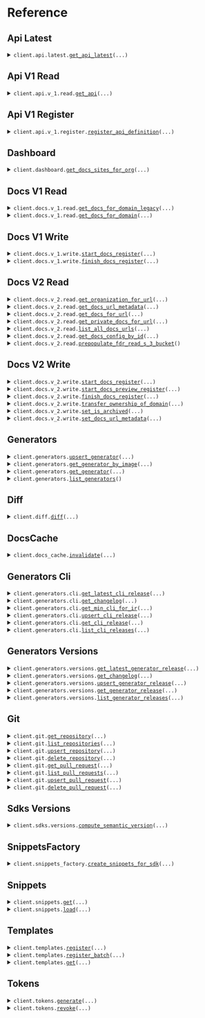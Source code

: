 # Reference
## Api Latest
<details><summary><code>client.api.latest.<a href="src/fdr/api/latest/client.py">get_api_latest</a>(...)</code></summary>
<dl>
<dd>

#### 🔌 Usage

<dl>
<dd>

<dl>
<dd>

```python
import uuid

from fdr import FdrClient

client = FdrClient(
    token="YOUR_TOKEN",
)
client.api.latest.get_api_latest(
    api_definition_id=uuid.UUID(
        "d5e9c84f-c2b2-4bf4-b4b0-7ffd7a9ffc32",
    ),
)

```
</dd>
</dl>
</dd>
</dl>

#### ⚙️ Parameters

<dl>
<dd>

<dl>
<dd>

**api_definition_id:** `ApiDefinitionId` 
    
</dd>
</dl>

<dl>
<dd>

**request_options:** `typing.Optional[RequestOptions]` — Request-specific configuration.
    
</dd>
</dl>
</dd>
</dl>


</dd>
</dl>
</details>

## Api V1 Read
<details><summary><code>client.api.v_1.read.<a href="src/fdr/api/v_1/read/client.py">get_api</a>(...)</code></summary>
<dl>
<dd>

#### 🔌 Usage

<dl>
<dd>

<dl>
<dd>

```python
import uuid

from fdr import FdrClient

client = FdrClient(
    token="YOUR_TOKEN",
)
client.api.v_1.read.get_api(
    api_definition_id=uuid.UUID(
        "d5e9c84f-c2b2-4bf4-b4b0-7ffd7a9ffc32",
    ),
)

```
</dd>
</dl>
</dd>
</dl>

#### ⚙️ Parameters

<dl>
<dd>

<dl>
<dd>

**api_definition_id:** `ApiDefinitionId` 
    
</dd>
</dl>

<dl>
<dd>

**request_options:** `typing.Optional[RequestOptions]` — Request-specific configuration.
    
</dd>
</dl>
</dd>
</dl>


</dd>
</dl>
</details>

## Api V1 Register
<details><summary><code>client.api.v_1.register.<a href="src/fdr/api/v_1/register/client.py">register_api_definition</a>(...)</code></summary>
<dl>
<dd>

#### 🔌 Usage

<dl>
<dd>

<dl>
<dd>

```python
from fdr import FdrClient

client = FdrClient(
    token="YOUR_TOKEN",
)
client.api.v_1.register.register_api_definition(
    org_id="orgId",
    api_id="apiId",
)

```
</dd>
</dl>
</dd>
</dl>

#### ⚙️ Parameters

<dl>
<dd>

<dl>
<dd>

**org_id:** `OrgId` 
    
</dd>
</dl>

<dl>
<dd>

**api_id:** `ApiId` 
    
</dd>
</dl>

<dl>
<dd>

**definition:** `typing.Optional[ApiDefinition]` 
    
</dd>
</dl>

<dl>
<dd>

**definition_v_2:** `typing.Optional[ApiDefinition]` 
    
</dd>
</dl>

<dl>
<dd>

**sources:** `typing.Optional[typing.Dict[SourceId, Source]]` 
    
</dd>
</dl>

<dl>
<dd>

**dynamic_i_rs:** `typing.Optional[typing.Dict[str, DynamicIr]]` — A mapping of languages to dynamic IR.
    
</dd>
</dl>

<dl>
<dd>

**request_options:** `typing.Optional[RequestOptions]` — Request-specific configuration.
    
</dd>
</dl>
</dd>
</dl>


</dd>
</dl>
</details>

## Dashboard
<details><summary><code>client.dashboard.<a href="src/fdr/dashboard/client.py">get_docs_sites_for_org</a>(...)</code></summary>
<dl>
<dd>

#### 📝 Description

<dl>
<dd>

<dl>
<dd>

Get all docs sites that belong to a given organization
</dd>
</dl>
</dd>
</dl>

#### 🔌 Usage

<dl>
<dd>

<dl>
<dd>

```python
from fdr import FdrClient

client = FdrClient(
    token="YOUR_TOKEN",
)
client.dashboard.get_docs_sites_for_org(
    org_id="orgId",
)

```
</dd>
</dl>
</dd>
</dl>

#### ⚙️ Parameters

<dl>
<dd>

<dl>
<dd>

**org_id:** `OrgId` 
    
</dd>
</dl>

<dl>
<dd>

**request_options:** `typing.Optional[RequestOptions]` — Request-specific configuration.
    
</dd>
</dl>
</dd>
</dl>


</dd>
</dl>
</details>

## Docs V1 Read
<details><summary><code>client.docs.v_1.read.<a href="src/fdr/docs/v_1/read/client.py">get_docs_for_domain_legacy</a>(...)</code></summary>
<dl>
<dd>

#### 🔌 Usage

<dl>
<dd>

<dl>
<dd>

```python
from fdr import FdrClient

client = FdrClient(
    token="YOUR_TOKEN",
)
client.docs.v_1.read.get_docs_for_domain_legacy(
    domain="domain",
)

```
</dd>
</dl>
</dd>
</dl>

#### ⚙️ Parameters

<dl>
<dd>

<dl>
<dd>

**domain:** `str` 
    
</dd>
</dl>

<dl>
<dd>

**request_options:** `typing.Optional[RequestOptions]` — Request-specific configuration.
    
</dd>
</dl>
</dd>
</dl>


</dd>
</dl>
</details>

<details><summary><code>client.docs.v_1.read.<a href="src/fdr/docs/v_1/read/client.py">get_docs_for_domain</a>(...)</code></summary>
<dl>
<dd>

#### 🔌 Usage

<dl>
<dd>

<dl>
<dd>

```python
from fdr import FdrClient

client = FdrClient(
    token="YOUR_TOKEN",
)
client.docs.v_1.read.get_docs_for_domain(
    domain="domain",
)

```
</dd>
</dl>
</dd>
</dl>

#### ⚙️ Parameters

<dl>
<dd>

<dl>
<dd>

**domain:** `str` 
    
</dd>
</dl>

<dl>
<dd>

**request_options:** `typing.Optional[RequestOptions]` — Request-specific configuration.
    
</dd>
</dl>
</dd>
</dl>


</dd>
</dl>
</details>

## Docs V1 Write
<details><summary><code>client.docs.v_1.write.<a href="src/fdr/docs/v_1/write/client.py">start_docs_register</a>(...)</code></summary>
<dl>
<dd>

#### 🔌 Usage

<dl>
<dd>

<dl>
<dd>

```python
from fdr import FdrClient

client = FdrClient(
    token="YOUR_TOKEN",
)
client.docs.v_1.write.start_docs_register(
    domain="domain",
    org_id="orgId",
    filepaths=["filepaths", "filepaths"],
)

```
</dd>
</dl>
</dd>
</dl>

#### ⚙️ Parameters

<dl>
<dd>

<dl>
<dd>

**domain:** `str` 
    
</dd>
</dl>

<dl>
<dd>

**org_id:** `OrgId` 
    
</dd>
</dl>

<dl>
<dd>

**filepaths:** `typing.Sequence[FilePath]` — Relative filepath from docs folder.
    
</dd>
</dl>

<dl>
<dd>

**request_options:** `typing.Optional[RequestOptions]` — Request-specific configuration.
    
</dd>
</dl>
</dd>
</dl>


</dd>
</dl>
</details>

<details><summary><code>client.docs.v_1.write.<a href="src/fdr/docs/v_1/write/client.py">finish_docs_register</a>(...)</code></summary>
<dl>
<dd>

#### 🔌 Usage

<dl>
<dd>

<dl>
<dd>

```python
from fdr import FdrClient
from fdr.docs.v_1.write import DocsConfig, DocsDefinition, PageContent

client = FdrClient(
    token="YOUR_TOKEN",
)
client.docs.v_1.write.finish_docs_register(
    docs_registration_id="docsRegistrationId",
    docs_definition=DocsDefinition(
        pages={
            "pages": PageContent(
                markdown="markdown",
            )
        },
        config=DocsConfig(),
    ),
)

```
</dd>
</dl>
</dd>
</dl>

#### ⚙️ Parameters

<dl>
<dd>

<dl>
<dd>

**docs_registration_id:** `DocsRegistrationId` 
    
</dd>
</dl>

<dl>
<dd>

**docs_definition:** `DocsDefinition` 
    
</dd>
</dl>

<dl>
<dd>

**request_options:** `typing.Optional[RequestOptions]` — Request-specific configuration.
    
</dd>
</dl>
</dd>
</dl>


</dd>
</dl>
</details>

## Docs V2 Read
<details><summary><code>client.docs.v_2.read.<a href="src/fdr/docs/v_2/read/client.py">get_organization_for_url</a>(...)</code></summary>
<dl>
<dd>

#### 🔌 Usage

<dl>
<dd>

<dl>
<dd>

```python
from fdr import FdrClient

client = FdrClient(
    token="YOUR_TOKEN",
)
client.docs.v_2.read.get_organization_for_url(
    url="url",
)

```
</dd>
</dl>
</dd>
</dl>

#### ⚙️ Parameters

<dl>
<dd>

<dl>
<dd>

**url:** `Url` 
    
</dd>
</dl>

<dl>
<dd>

**request_options:** `typing.Optional[RequestOptions]` — Request-specific configuration.
    
</dd>
</dl>
</dd>
</dl>


</dd>
</dl>
</details>

<details><summary><code>client.docs.v_2.read.<a href="src/fdr/docs/v_2/read/client.py">get_docs_url_metadata</a>(...)</code></summary>
<dl>
<dd>

#### 🔌 Usage

<dl>
<dd>

<dl>
<dd>

```python
from fdr import FdrClient

client = FdrClient(
    token="YOUR_TOKEN",
)
client.docs.v_2.read.get_docs_url_metadata(
    url="url",
)

```
</dd>
</dl>
</dd>
</dl>

#### ⚙️ Parameters

<dl>
<dd>

<dl>
<dd>

**url:** `Url` 
    
</dd>
</dl>

<dl>
<dd>

**request_options:** `typing.Optional[RequestOptions]` — Request-specific configuration.
    
</dd>
</dl>
</dd>
</dl>


</dd>
</dl>
</details>

<details><summary><code>client.docs.v_2.read.<a href="src/fdr/docs/v_2/read/client.py">get_docs_for_url</a>(...)</code></summary>
<dl>
<dd>

#### 🔌 Usage

<dl>
<dd>

<dl>
<dd>

```python
from fdr import FdrClient

client = FdrClient(
    token="YOUR_TOKEN",
)
client.docs.v_2.read.get_docs_for_url(
    url="url",
)

```
</dd>
</dl>
</dd>
</dl>

#### ⚙️ Parameters

<dl>
<dd>

<dl>
<dd>

**url:** `Url` 
    
</dd>
</dl>

<dl>
<dd>

**request_options:** `typing.Optional[RequestOptions]` — Request-specific configuration.
    
</dd>
</dl>
</dd>
</dl>


</dd>
</dl>
</details>

<details><summary><code>client.docs.v_2.read.<a href="src/fdr/docs/v_2/read/client.py">get_private_docs_for_url</a>(...)</code></summary>
<dl>
<dd>

#### 🔌 Usage

<dl>
<dd>

<dl>
<dd>

```python
from fdr import FdrClient

client = FdrClient(
    token="YOUR_TOKEN",
)
client.docs.v_2.read.get_private_docs_for_url(
    url="url",
)

```
</dd>
</dl>
</dd>
</dl>

#### ⚙️ Parameters

<dl>
<dd>

<dl>
<dd>

**url:** `Url` 
    
</dd>
</dl>

<dl>
<dd>

**request_options:** `typing.Optional[RequestOptions]` — Request-specific configuration.
    
</dd>
</dl>
</dd>
</dl>


</dd>
</dl>
</details>

<details><summary><code>client.docs.v_2.read.<a href="src/fdr/docs/v_2/read/client.py">list_all_docs_urls</a>(...)</code></summary>
<dl>
<dd>

#### 📝 Description

<dl>
<dd>

<dl>
<dd>

Returns a list of all public docs.
</dd>
</dl>
</dd>
</dl>

#### 🔌 Usage

<dl>
<dd>

<dl>
<dd>

```python
from fdr import FdrClient

client = FdrClient(
    token="YOUR_TOKEN",
)
client.docs.v_2.read.list_all_docs_urls()

```
</dd>
</dl>
</dd>
</dl>

#### ⚙️ Parameters

<dl>
<dd>

<dl>
<dd>

**page:** `typing.Optional[int]` 
    
</dd>
</dl>

<dl>
<dd>

**limit:** `typing.Optional[int]` 
    
</dd>
</dl>

<dl>
<dd>

**custom:** `typing.Optional[bool]` — If true, filters to only docs with a custom URL.
    
</dd>
</dl>

<dl>
<dd>

**request_options:** `typing.Optional[RequestOptions]` — Request-specific configuration.
    
</dd>
</dl>
</dd>
</dl>


</dd>
</dl>
</details>

<details><summary><code>client.docs.v_2.read.<a href="src/fdr/docs/v_2/read/client.py">get_docs_config_by_id</a>(...)</code></summary>
<dl>
<dd>

#### 📝 Description

<dl>
<dd>

<dl>
<dd>

Loads the Docs Config and any referenced APIs by ID.
</dd>
</dl>
</dd>
</dl>

#### 🔌 Usage

<dl>
<dd>

<dl>
<dd>

```python
from fdr import FdrClient

client = FdrClient(
    token="YOUR_TOKEN",
)
client.docs.v_2.read.get_docs_config_by_id(
    docs_config_id="docsConfigId",
)

```
</dd>
</dl>
</dd>
</dl>

#### ⚙️ Parameters

<dl>
<dd>

<dl>
<dd>

**docs_config_id:** `DocsConfigId` 
    
</dd>
</dl>

<dl>
<dd>

**request_options:** `typing.Optional[RequestOptions]` — Request-specific configuration.
    
</dd>
</dl>
</dd>
</dl>


</dd>
</dl>
</details>

<details><summary><code>client.docs.v_2.read.<a href="src/fdr/docs/v_2/read/client.py">prepopulate_fdr_read_s_3_bucket</a>()</code></summary>
<dl>
<dd>

#### 📝 Description

<dl>
<dd>

<dl>
<dd>

Prepopulates the FDR read S3 bucket with docs definitions
</dd>
</dl>
</dd>
</dl>

#### 🔌 Usage

<dl>
<dd>

<dl>
<dd>

```python
from fdr import FdrClient

client = FdrClient(
    token="YOUR_TOKEN",
)
client.docs.v_2.read.prepopulate_fdr_read_s_3_bucket()

```
</dd>
</dl>
</dd>
</dl>

#### ⚙️ Parameters

<dl>
<dd>

<dl>
<dd>

**request_options:** `typing.Optional[RequestOptions]` — Request-specific configuration.
    
</dd>
</dl>
</dd>
</dl>


</dd>
</dl>
</details>

## Docs V2 Write
<details><summary><code>client.docs.v_2.write.<a href="src/fdr/docs/v_2/write/client.py">start_docs_register</a>(...)</code></summary>
<dl>
<dd>

#### 🔌 Usage

<dl>
<dd>

<dl>
<dd>

```python
from fdr import FdrClient

client = FdrClient(
    token="YOUR_TOKEN",
)
client.docs.v_2.write.start_docs_register(
    domain="domain",
    custom_domains=["customDomains", "customDomains"],
    org_id="orgId",
    api_id="apiId",
    filepaths=["filepaths", "filepaths"],
)

```
</dd>
</dl>
</dd>
</dl>

#### ⚙️ Parameters

<dl>
<dd>

<dl>
<dd>

**domain:** `str` — A `buildwithfern.com` url
    
</dd>
</dl>

<dl>
<dd>

**custom_domains:** `typing.Sequence[str]` 
    
</dd>
</dl>

<dl>
<dd>

**org_id:** `OrgId` 
    
</dd>
</dl>

<dl>
<dd>

**api_id:** `ApiId` 
    
</dd>
</dl>

<dl>
<dd>

**filepaths:** `typing.Sequence[FilePath]` — Relative filepath from docs folder.
    
</dd>
</dl>

<dl>
<dd>

**auth_config:** `typing.Optional[AuthConfig]` 
    
</dd>
</dl>

<dl>
<dd>

**images:** `typing.Optional[typing.Sequence[ImageFilePath]]` 
    
</dd>
</dl>

<dl>
<dd>

**request_options:** `typing.Optional[RequestOptions]` — Request-specific configuration.
    
</dd>
</dl>
</dd>
</dl>


</dd>
</dl>
</details>

<details><summary><code>client.docs.v_2.write.<a href="src/fdr/docs/v_2/write/client.py">start_docs_preview_register</a>(...)</code></summary>
<dl>
<dd>

#### 🔌 Usage

<dl>
<dd>

<dl>
<dd>

```python
from fdr import FdrClient

client = FdrClient(
    token="YOUR_TOKEN",
)
client.docs.v_2.write.start_docs_preview_register(
    org_id="orgId",
    filepaths=["filepaths", "filepaths"],
)

```
</dd>
</dl>
</dd>
</dl>

#### ⚙️ Parameters

<dl>
<dd>

<dl>
<dd>

**org_id:** `OrgId` 
    
</dd>
</dl>

<dl>
<dd>

**filepaths:** `typing.Sequence[FilePath]` — Relative filepath from docs folder.
    
</dd>
</dl>

<dl>
<dd>

**base_path:** `typing.Optional[str]` 
    
</dd>
</dl>

<dl>
<dd>

**auth_config:** `typing.Optional[AuthConfig]` 
    
</dd>
</dl>

<dl>
<dd>

**images:** `typing.Optional[typing.Sequence[ImageFilePath]]` 
    
</dd>
</dl>

<dl>
<dd>

**request_options:** `typing.Optional[RequestOptions]` — Request-specific configuration.
    
</dd>
</dl>
</dd>
</dl>


</dd>
</dl>
</details>

<details><summary><code>client.docs.v_2.write.<a href="src/fdr/docs/v_2/write/client.py">finish_docs_register</a>(...)</code></summary>
<dl>
<dd>

#### 🔌 Usage

<dl>
<dd>

<dl>
<dd>

```python
from fdr import FdrClient
from fdr.docs.v_1.write import DocsConfig, DocsDefinition, PageContent

client = FdrClient(
    token="YOUR_TOKEN",
)
client.docs.v_2.write.finish_docs_register(
    docs_registration_id="docsRegistrationId",
    docs_definition=DocsDefinition(
        pages={
            "pages": PageContent(
                markdown="markdown",
            )
        },
        config=DocsConfig(),
    ),
)

```
</dd>
</dl>
</dd>
</dl>

#### ⚙️ Parameters

<dl>
<dd>

<dl>
<dd>

**docs_registration_id:** `DocsRegistrationId` 
    
</dd>
</dl>

<dl>
<dd>

**docs_definition:** `DocsDefinition` 
    
</dd>
</dl>

<dl>
<dd>

**request_options:** `typing.Optional[RequestOptions]` — Request-specific configuration.
    
</dd>
</dl>
</dd>
</dl>


</dd>
</dl>
</details>

<details><summary><code>client.docs.v_2.write.<a href="src/fdr/docs/v_2/write/client.py">transfer_ownership_of_domain</a>(...)</code></summary>
<dl>
<dd>

#### 🔌 Usage

<dl>
<dd>

<dl>
<dd>

```python
from fdr import FdrClient

client = FdrClient(
    token="YOUR_TOKEN",
)
client.docs.v_2.write.transfer_ownership_of_domain(
    domain="domain",
    to_org_id="toOrgId",
)

```
</dd>
</dl>
</dd>
</dl>

#### ⚙️ Parameters

<dl>
<dd>

<dl>
<dd>

**domain:** `str` 
    
</dd>
</dl>

<dl>
<dd>

**to_org_id:** `str` 
    
</dd>
</dl>

<dl>
<dd>

**request_options:** `typing.Optional[RequestOptions]` — Request-specific configuration.
    
</dd>
</dl>
</dd>
</dl>


</dd>
</dl>
</details>

<details><summary><code>client.docs.v_2.write.<a href="src/fdr/docs/v_2/write/client.py">set_is_archived</a>(...)</code></summary>
<dl>
<dd>

#### 🔌 Usage

<dl>
<dd>

<dl>
<dd>

```python
from fdr import FdrClient

client = FdrClient(
    token="YOUR_TOKEN",
)
client.docs.v_2.write.set_is_archived(
    url="url",
    is_archived=True,
)

```
</dd>
</dl>
</dd>
</dl>

#### ⚙️ Parameters

<dl>
<dd>

<dl>
<dd>

**url:** `Url` 
    
</dd>
</dl>

<dl>
<dd>

**is_archived:** `bool` 
    
</dd>
</dl>

<dl>
<dd>

**request_options:** `typing.Optional[RequestOptions]` — Request-specific configuration.
    
</dd>
</dl>
</dd>
</dl>


</dd>
</dl>
</details>

<details><summary><code>client.docs.v_2.write.<a href="src/fdr/docs/v_2/write/client.py">set_docs_url_metadata</a>(...)</code></summary>
<dl>
<dd>

#### 🔌 Usage

<dl>
<dd>

<dl>
<dd>

```python
from fdr import FdrClient

client = FdrClient(
    token="YOUR_TOKEN",
)
client.docs.v_2.write.set_docs_url_metadata(
    url="url",
)

```
</dd>
</dl>
</dd>
</dl>

#### ⚙️ Parameters

<dl>
<dd>

<dl>
<dd>

**url:** `Url` 
    
</dd>
</dl>

<dl>
<dd>

**github_url:** `typing.Optional[Url]` 
    
</dd>
</dl>

<dl>
<dd>

**request_options:** `typing.Optional[RequestOptions]` — Request-specific configuration.
    
</dd>
</dl>
</dd>
</dl>


</dd>
</dl>
</details>

## Generators
<details><summary><code>client.generators.<a href="src/fdr/generators/client.py">upsert_generator</a>(...)</code></summary>
<dl>
<dd>

#### 📝 Description

<dl>
<dd>

<dl>
<dd>

Update or create the specified generator.
</dd>
</dl>
</dd>
</dl>

#### 🔌 Usage

<dl>
<dd>

<dl>
<dd>

```python
from fdr import FdrClient
from fdr.generators import GeneratorType_Sdk

client = FdrClient(
    token="YOUR_TOKEN",
)
client.generators.upsert_generator(
    id="id",
    display_name="displayName",
    generator_type=GeneratorType_Sdk(),
    docker_image="dockerImage",
)

```
</dd>
</dl>
</dd>
</dl>

#### ⚙️ Parameters

<dl>
<dd>

<dl>
<dd>

**id:** `GeneratorId` 
    
</dd>
</dl>

<dl>
<dd>

**display_name:** `str` 
    
</dd>
</dl>

<dl>
<dd>

**generator_type:** `GeneratorType` 
    
</dd>
</dl>

<dl>
<dd>

**docker_image:** `str` — The name of the docker image to pull to run this generator.
    
</dd>
</dl>

<dl>
<dd>

**generator_language:** `typing.Optional[GeneratorLanguage]` 
    
</dd>
</dl>

<dl>
<dd>

**scripts:** `typing.Optional[GeneratorScripts]` 
    
</dd>
</dl>

<dl>
<dd>

**request_options:** `typing.Optional[RequestOptions]` — Request-specific configuration.
    
</dd>
</dl>
</dd>
</dl>


</dd>
</dl>
</details>

<details><summary><code>client.generators.<a href="src/fdr/generators/client.py">get_generator_by_image</a>(...)</code></summary>
<dl>
<dd>

#### 📝 Description

<dl>
<dd>

<dl>
<dd>

Get the generator corresponding to the given docker image.
</dd>
</dl>
</dd>
</dl>

#### 🔌 Usage

<dl>
<dd>

<dl>
<dd>

```python
from fdr import FdrClient

client = FdrClient(
    token="YOUR_TOKEN",
)
client.generators.get_generator_by_image(
    docker_image="dockerImage",
)

```
</dd>
</dl>
</dd>
</dl>

#### ⚙️ Parameters

<dl>
<dd>

<dl>
<dd>

**docker_image:** `str` 
    
</dd>
</dl>

<dl>
<dd>

**request_options:** `typing.Optional[RequestOptions]` — Request-specific configuration.
    
</dd>
</dl>
</dd>
</dl>


</dd>
</dl>
</details>

<details><summary><code>client.generators.<a href="src/fdr/generators/client.py">get_generator</a>(...)</code></summary>
<dl>
<dd>

#### 📝 Description

<dl>
<dd>

<dl>
<dd>

Get the specified generator.
</dd>
</dl>
</dd>
</dl>

#### 🔌 Usage

<dl>
<dd>

<dl>
<dd>

```python
from fdr import FdrClient

client = FdrClient(
    token="YOUR_TOKEN",
)
client.generators.get_generator(
    generator_id="generatorId",
)

```
</dd>
</dl>
</dd>
</dl>

#### ⚙️ Parameters

<dl>
<dd>

<dl>
<dd>

**generator_id:** `GeneratorId` 
    
</dd>
</dl>

<dl>
<dd>

**request_options:** `typing.Optional[RequestOptions]` — Request-specific configuration.
    
</dd>
</dl>
</dd>
</dl>


</dd>
</dl>
</details>

<details><summary><code>client.generators.<a href="src/fdr/generators/client.py">list_generators</a>()</code></summary>
<dl>
<dd>

#### 📝 Description

<dl>
<dd>

<dl>
<dd>

Get the all generators. This is currently not paginated since the list will be short, but there may in the future be need for pagination.
</dd>
</dl>
</dd>
</dl>

#### 🔌 Usage

<dl>
<dd>

<dl>
<dd>

```python
from fdr import FdrClient

client = FdrClient(
    token="YOUR_TOKEN",
)
client.generators.list_generators()

```
</dd>
</dl>
</dd>
</dl>

#### ⚙️ Parameters

<dl>
<dd>

<dl>
<dd>

**request_options:** `typing.Optional[RequestOptions]` — Request-specific configuration.
    
</dd>
</dl>
</dd>
</dl>


</dd>
</dl>
</details>

## Diff
<details><summary><code>client.diff.<a href="src/fdr/diff/client.py">diff</a>(...)</code></summary>
<dl>
<dd>

#### 🔌 Usage

<dl>
<dd>

<dl>
<dd>

```python
import uuid

from fdr import FdrClient

client = FdrClient(
    token="YOUR_TOKEN",
)
client.diff.diff(
    previous_api_definition_id=uuid.UUID(
        "d5e9c84f-c2b2-4bf4-b4b0-7ffd7a9ffc32",
    ),
    current_api_definition_id=uuid.UUID(
        "d5e9c84f-c2b2-4bf4-b4b0-7ffd7a9ffc32",
    ),
)

```
</dd>
</dl>
</dd>
</dl>

#### ⚙️ Parameters

<dl>
<dd>

<dl>
<dd>

**previous_api_definition_id:** `ApiDefinitionId` — The id of the previous version of the api definition
    
</dd>
</dl>

<dl>
<dd>

**current_api_definition_id:** `ApiDefinitionId` — The id of the current version of the api definition
    
</dd>
</dl>

<dl>
<dd>

**request_options:** `typing.Optional[RequestOptions]` — Request-specific configuration.
    
</dd>
</dl>
</dd>
</dl>


</dd>
</dl>
</details>

## DocsCache
<details><summary><code>client.docs_cache.<a href="src/fdr/docs_cache/client.py">invalidate</a>(...)</code></summary>
<dl>
<dd>

#### 🔌 Usage

<dl>
<dd>

<dl>
<dd>

```python
from fdr import FdrClient

client = FdrClient(
    token="YOUR_TOKEN",
)
client.docs_cache.invalidate(
    url="url",
)

```
</dd>
</dl>
</dd>
</dl>

#### ⚙️ Parameters

<dl>
<dd>

<dl>
<dd>

**url:** `Url` 
    
</dd>
</dl>

<dl>
<dd>

**request_options:** `typing.Optional[RequestOptions]` — Request-specific configuration.
    
</dd>
</dl>
</dd>
</dl>


</dd>
</dl>
</details>

## Generators Cli
<details><summary><code>client.generators.cli.<a href="src/fdr/generators/cli/client.py">get_latest_cli_release</a>(...)</code></summary>
<dl>
<dd>

#### 📝 Description

<dl>
<dd>

<dl>
<dd>

Get the latest CLI version that has not been yanked.
</dd>
</dl>
</dd>
</dl>

#### 🔌 Usage

<dl>
<dd>

<dl>
<dd>

```python
from fdr import FdrClient

client = FdrClient(
    token="YOUR_TOKEN",
)
client.generators.cli.get_latest_cli_release()

```
</dd>
</dl>
</dd>
</dl>

#### ⚙️ Parameters

<dl>
<dd>

<dl>
<dd>

**release_types:** `typing.Optional[typing.Sequence[ReleaseType]]` — A filter for the release type, specifically if you'd like to get RC releases only, etc. Defaults to GA releases.
    
</dd>
</dl>

<dl>
<dd>

**ir_version:** `typing.Optional[int]` — The IR version that the CLI must respect.
    
</dd>
</dl>

<dl>
<dd>

**request_options:** `typing.Optional[RequestOptions]` — Request-specific configuration.
    
</dd>
</dl>
</dd>
</dl>


</dd>
</dl>
</details>

<details><summary><code>client.generators.cli.<a href="src/fdr/generators/cli/client.py">get_changelog</a>(...)</code></summary>
<dl>
<dd>

#### 📝 Description

<dl>
<dd>

<dl>
<dd>

Get the changelog for the specified CLI upgrade. The response will be a map of the generator version to it's corresponding changelog.
</dd>
</dl>
</dd>
</dl>

#### 🔌 Usage

<dl>
<dd>

<dl>
<dd>

```python
from fdr import FdrClient
from fdr.generators.commons import VersionRange_Inclusive

client = FdrClient(
    token="YOUR_TOKEN",
)
client.generators.cli.get_changelog(
    from_version=VersionRange_Inclusive(value="fromVersion"),
    to_version=VersionRange_Inclusive(value="toVersion"),
)

```
</dd>
</dl>
</dd>
</dl>

#### ⚙️ Parameters

<dl>
<dd>

<dl>
<dd>

**from_version:** `VersionRange` 
    
</dd>
</dl>

<dl>
<dd>

**to_version:** `VersionRange` 
    
</dd>
</dl>

<dl>
<dd>

**request_options:** `typing.Optional[RequestOptions]` — Request-specific configuration.
    
</dd>
</dl>
</dd>
</dl>


</dd>
</dl>
</details>

<details><summary><code>client.generators.cli.<a href="src/fdr/generators/cli/client.py">get_min_cli_for_ir</a>(...)</code></summary>
<dl>
<dd>

#### 📝 Description

<dl>
<dd>

<dl>
<dd>

Get the minimum CLI version that supports the given IR version. This does not include RCs.
</dd>
</dl>
</dd>
</dl>

#### 🔌 Usage

<dl>
<dd>

<dl>
<dd>

```python
from fdr import FdrClient

client = FdrClient(
    token="YOUR_TOKEN",
)
client.generators.cli.get_min_cli_for_ir(
    ir_version=1,
)

```
</dd>
</dl>
</dd>
</dl>

#### ⚙️ Parameters

<dl>
<dd>

<dl>
<dd>

**ir_version:** `int` 
    
</dd>
</dl>

<dl>
<dd>

**request_options:** `typing.Optional[RequestOptions]` — Request-specific configuration.
    
</dd>
</dl>
</dd>
</dl>


</dd>
</dl>
</details>

<details><summary><code>client.generators.cli.<a href="src/fdr/generators/cli/client.py">upsert_cli_release</a>(...)</code></summary>
<dl>
<dd>

#### 📝 Description

<dl>
<dd>

<dl>
<dd>

Update or create the specified CLI version.
</dd>
</dl>
</dd>
</dl>

#### 🔌 Usage

<dl>
<dd>

<dl>
<dd>

```python
from fdr import FdrClient

client = FdrClient(
    token="YOUR_TOKEN",
)
client.generators.cli.upsert_cli_release(
    version="version",
    ir_version=1,
)

```
</dd>
</dl>
</dd>
</dl>

#### ⚙️ Parameters

<dl>
<dd>

<dl>
<dd>

**version:** `str` 
    
</dd>
</dl>

<dl>
<dd>

**ir_version:** `int` — The major version of the IR that this CLI exposes.
    
</dd>
</dl>

<dl>
<dd>

**created_at:** `typing.Optional[dt.date]` 
    
</dd>
</dl>

<dl>
<dd>

**is_yanked:** `typing.Optional[Yank]` 
    
</dd>
</dl>

<dl>
<dd>

**changelog_entry:** `typing.Optional[typing.Sequence[ChangelogEntry]]` 
    
</dd>
</dl>

<dl>
<dd>

**tags:** `typing.Optional[typing.Sequence[str]]` — Tags to categorize the CLI release.
    
</dd>
</dl>

<dl>
<dd>

**request_options:** `typing.Optional[RequestOptions]` — Request-specific configuration.
    
</dd>
</dl>
</dd>
</dl>


</dd>
</dl>
</details>

<details><summary><code>client.generators.cli.<a href="src/fdr/generators/cli/client.py">get_cli_release</a>(...)</code></summary>
<dl>
<dd>

#### 📝 Description

<dl>
<dd>

<dl>
<dd>

Get the specified CLI version.
</dd>
</dl>
</dd>
</dl>

#### 🔌 Usage

<dl>
<dd>

<dl>
<dd>

```python
from fdr import FdrClient

client = FdrClient(
    token="YOUR_TOKEN",
)
client.generators.cli.get_cli_release(
    cli_version="cliVersion",
)

```
</dd>
</dl>
</dd>
</dl>

#### ⚙️ Parameters

<dl>
<dd>

<dl>
<dd>

**cli_version:** `str` 
    
</dd>
</dl>

<dl>
<dd>

**request_options:** `typing.Optional[RequestOptions]` — Request-specific configuration.
    
</dd>
</dl>
</dd>
</dl>


</dd>
</dl>
</details>

<details><summary><code>client.generators.cli.<a href="src/fdr/generators/cli/client.py">list_cli_releases</a>(...)</code></summary>
<dl>
<dd>

#### 📝 Description

<dl>
<dd>

<dl>
<dd>

Get all CLI versions.
</dd>
</dl>
</dd>
</dl>

#### 🔌 Usage

<dl>
<dd>

<dl>
<dd>

```python
from fdr import FdrClient

client = FdrClient(
    token="YOUR_TOKEN",
)
response = client.generators.cli.list_cli_releases()
for item in response:
    yield item
# alternatively, you can paginate page-by-page
for page in response.iter_pages():
    yield page

```
</dd>
</dl>
</dd>
</dl>

#### ⚙️ Parameters

<dl>
<dd>

<dl>
<dd>

**page:** `typing.Optional[int]` — The page integer to retrieve. Defaults to 0.
    
</dd>
</dl>

<dl>
<dd>

**page_size:** `typing.Optional[int]` — The integer of items to retrieve per page. Defaults to 20.
    
</dd>
</dl>

<dl>
<dd>

**request_options:** `typing.Optional[RequestOptions]` — Request-specific configuration.
    
</dd>
</dl>
</dd>
</dl>


</dd>
</dl>
</details>

## Generators Versions
<details><summary><code>client.generators.versions.<a href="src/fdr/generators/versions/client.py">get_latest_generator_release</a>(...)</code></summary>
<dl>
<dd>

#### 📝 Description

<dl>
<dd>

<dl>
<dd>

Get the latest generator version that has not been yanked.
</dd>
</dl>
</dd>
</dl>

#### 🔌 Usage

<dl>
<dd>

<dl>
<dd>

```python
from fdr import FdrClient

client = FdrClient(
    token="YOUR_TOKEN",
)
client.generators.versions.get_latest_generator_release(
    generator="generator",
)

```
</dd>
</dl>
</dd>
</dl>

#### ⚙️ Parameters

<dl>
<dd>

<dl>
<dd>

**generator:** `GeneratorId` 
    
</dd>
</dl>

<dl>
<dd>

**cli_version:** `typing.Optional[str]` — The version of the CLI that is requesting the latest generator version. This is used to determine the latest IR version the generator must respect.
    
</dd>
</dl>

<dl>
<dd>

**ir_version:** `typing.Optional[int]` — The IR version that the generator must respect. If this is provided alongside `cliVersion`, `cliVersion` takes precedence.
    
</dd>
</dl>

<dl>
<dd>

**generator_major_version:** `typing.Optional[int]` — If specified, we will only return the latest version that is the same major version as provided. Useful while we do not support config migrations, etc.
    
</dd>
</dl>

<dl>
<dd>

**release_types:** `typing.Optional[typing.Sequence[ReleaseType]]` — A filter for the release type, specifically if you'd like to get RC releases only, etc. Defaults to GA releases.
    
</dd>
</dl>

<dl>
<dd>

**request_options:** `typing.Optional[RequestOptions]` — Request-specific configuration.
    
</dd>
</dl>
</dd>
</dl>


</dd>
</dl>
</details>

<details><summary><code>client.generators.versions.<a href="src/fdr/generators/versions/client.py">get_changelog</a>(...)</code></summary>
<dl>
<dd>

#### 📝 Description

<dl>
<dd>

<dl>
<dd>

Get the changelog for the specified generator upgrade. The response will be a map of the generator version to it's corresponding changelog.
</dd>
</dl>
</dd>
</dl>

#### 🔌 Usage

<dl>
<dd>

<dl>
<dd>

```python
from fdr import FdrClient
from fdr.generators.commons import VersionRange_Inclusive

client = FdrClient(
    token="YOUR_TOKEN",
)
client.generators.versions.get_changelog(
    generator="generator",
    from_version=VersionRange_Inclusive(value="fromVersion"),
    to_version=VersionRange_Inclusive(value="toVersion"),
)

```
</dd>
</dl>
</dd>
</dl>

#### ⚙️ Parameters

<dl>
<dd>

<dl>
<dd>

**generator:** `GeneratorId` 
    
</dd>
</dl>

<dl>
<dd>

**from_version:** `VersionRange` 
    
</dd>
</dl>

<dl>
<dd>

**to_version:** `VersionRange` 
    
</dd>
</dl>

<dl>
<dd>

**request_options:** `typing.Optional[RequestOptions]` — Request-specific configuration.
    
</dd>
</dl>
</dd>
</dl>


</dd>
</dl>
</details>

<details><summary><code>client.generators.versions.<a href="src/fdr/generators/versions/client.py">upsert_generator_release</a>(...)</code></summary>
<dl>
<dd>

#### 📝 Description

<dl>
<dd>

<dl>
<dd>

Update or create the specified generator version.
</dd>
</dl>
</dd>
</dl>

#### 🔌 Usage

<dl>
<dd>

<dl>
<dd>

```python
from fdr import FdrClient

client = FdrClient(
    token="YOUR_TOKEN",
)
client.generators.versions.upsert_generator_release(
    version="version",
    generator_id="generatorId",
    ir_version=1,
)

```
</dd>
</dl>
</dd>
</dl>

#### ⚙️ Parameters

<dl>
<dd>

<dl>
<dd>

**version:** `str` 
    
</dd>
</dl>

<dl>
<dd>

**generator_id:** `GeneratorId` 
    
</dd>
</dl>

<dl>
<dd>

**ir_version:** `int` — The major version of the IR that this generator version consumes.
    
</dd>
</dl>

<dl>
<dd>

**created_at:** `typing.Optional[dt.date]` 
    
</dd>
</dl>

<dl>
<dd>

**is_yanked:** `typing.Optional[Yank]` 
    
</dd>
</dl>

<dl>
<dd>

**changelog_entry:** `typing.Optional[typing.Sequence[ChangelogEntry]]` 
    
</dd>
</dl>

<dl>
<dd>

**migration:** `typing.Optional[str]` — The TypeScript file for the migration to run when upgrading to this version. Ideally this would be typed as a file, but we don't support file upload in the express generator.
    
</dd>
</dl>

<dl>
<dd>

**custom_config_schema:** `typing.Optional[str]` — The JSON schema (stringified) for the custom config that this generator version supports.
    
</dd>
</dl>

<dl>
<dd>

**tags:** `typing.Optional[typing.Sequence[str]]` — Tags to categorize the Generator release.
    
</dd>
</dl>

<dl>
<dd>

**request_options:** `typing.Optional[RequestOptions]` — Request-specific configuration.
    
</dd>
</dl>
</dd>
</dl>


</dd>
</dl>
</details>

<details><summary><code>client.generators.versions.<a href="src/fdr/generators/versions/client.py">get_generator_release</a>(...)</code></summary>
<dl>
<dd>

#### 📝 Description

<dl>
<dd>

<dl>
<dd>

Get the specified generator version.
</dd>
</dl>
</dd>
</dl>

#### 🔌 Usage

<dl>
<dd>

<dl>
<dd>

```python
from fdr import FdrClient

client = FdrClient(
    token="YOUR_TOKEN",
)
client.generators.versions.get_generator_release(
    generator="generator",
    version="version",
)

```
</dd>
</dl>
</dd>
</dl>

#### ⚙️ Parameters

<dl>
<dd>

<dl>
<dd>

**generator:** `GeneratorId` 
    
</dd>
</dl>

<dl>
<dd>

**version:** `str` 
    
</dd>
</dl>

<dl>
<dd>

**request_options:** `typing.Optional[RequestOptions]` — Request-specific configuration.
    
</dd>
</dl>
</dd>
</dl>


</dd>
</dl>
</details>

<details><summary><code>client.generators.versions.<a href="src/fdr/generators/versions/client.py">list_generator_releases</a>(...)</code></summary>
<dl>
<dd>

#### 📝 Description

<dl>
<dd>

<dl>
<dd>

Get all generator versions for the specified generator.
</dd>
</dl>
</dd>
</dl>

#### 🔌 Usage

<dl>
<dd>

<dl>
<dd>

```python
from fdr import FdrClient

client = FdrClient(
    token="YOUR_TOKEN",
)
response = client.generators.versions.list_generator_releases(
    generator="generator",
)
for item in response:
    yield item
# alternatively, you can paginate page-by-page
for page in response.iter_pages():
    yield page

```
</dd>
</dl>
</dd>
</dl>

#### ⚙️ Parameters

<dl>
<dd>

<dl>
<dd>

**generator:** `GeneratorId` 
    
</dd>
</dl>

<dl>
<dd>

**page:** `typing.Optional[int]` — The page integer to retrieve. Defaults to 0.
    
</dd>
</dl>

<dl>
<dd>

**page_size:** `typing.Optional[int]` — The integer of items to retrieve per page. Defaults to 20.
    
</dd>
</dl>

<dl>
<dd>

**request_options:** `typing.Optional[RequestOptions]` — Request-specific configuration.
    
</dd>
</dl>
</dd>
</dl>


</dd>
</dl>
</details>

## Git
<details><summary><code>client.git.<a href="src/fdr/git/client.py">get_repository</a>(...)</code></summary>
<dl>
<dd>

#### 📝 Description

<dl>
<dd>

<dl>
<dd>

Get a repository by its name (mirroring the Github API, this is the main get request).
</dd>
</dl>
</dd>
</dl>

#### 🔌 Usage

<dl>
<dd>

<dl>
<dd>

```python
from fdr import FdrClient

client = FdrClient(
    token="YOUR_TOKEN",
)
client.git.get_repository(
    repository_owner="repositoryOwner",
    repository_name="repositoryName",
)

```
</dd>
</dl>
</dd>
</dl>

#### ⚙️ Parameters

<dl>
<dd>

<dl>
<dd>

**repository_owner:** `str` 
    
</dd>
</dl>

<dl>
<dd>

**repository_name:** `str` 
    
</dd>
</dl>

<dl>
<dd>

**request_options:** `typing.Optional[RequestOptions]` — Request-specific configuration.
    
</dd>
</dl>
</dd>
</dl>


</dd>
</dl>
</details>

<details><summary><code>client.git.<a href="src/fdr/git/client.py">list_repositories</a>(...)</code></summary>
<dl>
<dd>

#### 📝 Description

<dl>
<dd>

<dl>
<dd>

Get all repositories.
</dd>
</dl>
</dd>
</dl>

#### 🔌 Usage

<dl>
<dd>

<dl>
<dd>

```python
from fdr import FdrClient

client = FdrClient(
    token="YOUR_TOKEN",
)
response = client.git.list_repositories()
for item in response:
    yield item
# alternatively, you can paginate page-by-page
for page in response.iter_pages():
    yield page

```
</dd>
</dl>
</dd>
</dl>

#### ⚙️ Parameters

<dl>
<dd>

<dl>
<dd>

**page:** `typing.Optional[int]` — The page number to retrieve. Defaults to 0.
    
</dd>
</dl>

<dl>
<dd>

**page_size:** `typing.Optional[int]` — The number of items to retrieve per page. Defaults to 20.
    
</dd>
</dl>

<dl>
<dd>

**organization_id:** `typing.Optional[OrgId]` — The Fern organization ID to filter repositories by.
    
</dd>
</dl>

<dl>
<dd>

**repository_name:** `typing.Optional[str]` — The name of the repository to filter pull requests by (ex: full-platform).
    
</dd>
</dl>

<dl>
<dd>

**repository_owner:** `typing.Optional[str]` — The organization name of the repository owner to filter pull requests by (ex: fern-api).
    
</dd>
</dl>

<dl>
<dd>

**request_options:** `typing.Optional[RequestOptions]` — Request-specific configuration.
    
</dd>
</dl>
</dd>
</dl>


</dd>
</dl>
</details>

<details><summary><code>client.git.<a href="src/fdr/git/client.py">upsert_repository</a>(...)</code></summary>
<dl>
<dd>

#### 📝 Description

<dl>
<dd>

<dl>
<dd>

Update or create the specified repository.
</dd>
</dl>
</dd>
</dl>

#### 🔌 Usage

<dl>
<dd>

<dl>
<dd>

```python
import datetime

from fdr import FdrClient
from fdr.git import CheckRun, FernRepository_Sdk, RepositoryId_Github

client = FdrClient(
    token="YOUR_TOKEN",
)
client.git.upsert_repository(
    request=FernRepository_Sdk(
        sdk_language="sdkLanguage",
        id=RepositoryId_Github(
            id="id",
        ),
        name="name",
        owner="owner",
        full_name="fullName",
        url="url",
        repository_owner_organization_id="repositoryOwnerOrganizationId",
        default_branch_checks=[
            CheckRun(
                check_id="checkId",
                repository_owner="repositoryOwner",
                repository_name="repositoryName",
                ref="ref",
                name="name",
                status="status",
                conclusion="conclusion",
                check_run_url="checkRunUrl",
                created_at=datetime.datetime.fromisoformat(
                    "2024-01-15 09:30:00+00:00",
                ),
                raw_check_run={"key": "value"},
            ),
            CheckRun(
                check_id="checkId",
                repository_owner="repositoryOwner",
                repository_name="repositoryName",
                ref="ref",
                name="name",
                status="status",
                conclusion="conclusion",
                check_run_url="checkRunUrl",
                created_at=datetime.datetime.fromisoformat(
                    "2024-01-15 09:30:00+00:00",
                ),
                raw_check_run={"key": "value"},
            ),
        ],
    ),
)

```
</dd>
</dl>
</dd>
</dl>

#### ⚙️ Parameters

<dl>
<dd>

<dl>
<dd>

**request:** `FernRepository` 
    
</dd>
</dl>

<dl>
<dd>

**request_options:** `typing.Optional[RequestOptions]` — Request-specific configuration.
    
</dd>
</dl>
</dd>
</dl>


</dd>
</dl>
</details>

<details><summary><code>client.git.<a href="src/fdr/git/client.py">delete_repository</a>(...)</code></summary>
<dl>
<dd>

#### 📝 Description

<dl>
<dd>

<dl>
<dd>

Delete specified repository.
</dd>
</dl>
</dd>
</dl>

#### 🔌 Usage

<dl>
<dd>

<dl>
<dd>

```python
from fdr import FdrClient

client = FdrClient(
    token="YOUR_TOKEN",
)
client.git.delete_repository(
    repository_owner="repositoryOwner",
    repository_name="repositoryName",
)

```
</dd>
</dl>
</dd>
</dl>

#### ⚙️ Parameters

<dl>
<dd>

<dl>
<dd>

**repository_owner:** `str` 
    
</dd>
</dl>

<dl>
<dd>

**repository_name:** `str` 
    
</dd>
</dl>

<dl>
<dd>

**request_options:** `typing.Optional[RequestOptions]` — Request-specific configuration.
    
</dd>
</dl>
</dd>
</dl>


</dd>
</dl>
</details>

<details><summary><code>client.git.<a href="src/fdr/git/client.py">get_pull_request</a>(...)</code></summary>
<dl>
<dd>

#### 📝 Description

<dl>
<dd>

<dl>
<dd>

Get a pull request by its ID.
</dd>
</dl>
</dd>
</dl>

#### 🔌 Usage

<dl>
<dd>

<dl>
<dd>

```python
from fdr import FdrClient

client = FdrClient(
    token="YOUR_TOKEN",
)
client.git.get_pull_request(
    repository_owner="repositoryOwner",
    repository_name="repositoryName",
    pull_request_number=1,
)

```
</dd>
</dl>
</dd>
</dl>

#### ⚙️ Parameters

<dl>
<dd>

<dl>
<dd>

**repository_owner:** `str` 
    
</dd>
</dl>

<dl>
<dd>

**repository_name:** `str` 
    
</dd>
</dl>

<dl>
<dd>

**pull_request_number:** `int` 
    
</dd>
</dl>

<dl>
<dd>

**request_options:** `typing.Optional[RequestOptions]` — Request-specific configuration.
    
</dd>
</dl>
</dd>
</dl>


</dd>
</dl>
</details>

<details><summary><code>client.git.<a href="src/fdr/git/client.py">list_pull_requests</a>(...)</code></summary>
<dl>
<dd>

#### 📝 Description

<dl>
<dd>

<dl>
<dd>

Get all pull requests.
</dd>
</dl>
</dd>
</dl>

#### 🔌 Usage

<dl>
<dd>

<dl>
<dd>

```python
from fdr import FdrClient

client = FdrClient(
    token="YOUR_TOKEN",
)
response = client.git.list_pull_requests()
for item in response:
    yield item
# alternatively, you can paginate page-by-page
for page in response.iter_pages():
    yield page

```
</dd>
</dl>
</dd>
</dl>

#### ⚙️ Parameters

<dl>
<dd>

<dl>
<dd>

**page:** `typing.Optional[int]` — The page number to retrieve. Defaults to 0.
    
</dd>
</dl>

<dl>
<dd>

**page_size:** `typing.Optional[int]` — The number of items to retrieve per page. Defaults to 20.
    
</dd>
</dl>

<dl>
<dd>

**repository_name:** `typing.Optional[str]` — The name of the repository to filter pull requests by (ex: full-platform).
    
</dd>
</dl>

<dl>
<dd>

**repository_owner:** `typing.Optional[str]` — The organization name of the repository owner to filter pull requests by (ex: fern-api).
    
</dd>
</dl>

<dl>
<dd>

**organization_id:** `typing.Optional[OrgId]` — The Fern organization ID to filter repositories by.
    
</dd>
</dl>

<dl>
<dd>

**state:** `typing.Optional[typing.Sequence[PullRequestState]]` — The status(es) of the pull request to filter by.
    
</dd>
</dl>

<dl>
<dd>

**author:** `typing.Optional[typing.Sequence[str]]` — The login (github username) of the author(s) to filter by.
    
</dd>
</dl>

<dl>
<dd>

**request_options:** `typing.Optional[RequestOptions]` — Request-specific configuration.
    
</dd>
</dl>
</dd>
</dl>


</dd>
</dl>
</details>

<details><summary><code>client.git.<a href="src/fdr/git/client.py">upsert_pull_request</a>(...)</code></summary>
<dl>
<dd>

#### 📝 Description

<dl>
<dd>

<dl>
<dd>

Update or create the specified pull request.
</dd>
</dl>
</dd>
</dl>

#### 🔌 Usage

<dl>
<dd>

<dl>
<dd>

```python
import datetime

from fdr import FdrClient
from fdr.git import CheckRun, PullRequestReviewer_User

client = FdrClient(
    token="YOUR_TOKEN",
)
client.git.upsert_pull_request(
    pull_request_number=1,
    repository_name="repositoryName",
    repository_owner="repositoryOwner",
    reviewers=[
        PullRequestReviewer_User(
            username="username",
        ),
        PullRequestReviewer_User(
            username="username",
        ),
    ],
    title="title",
    url="url",
    checks=[
        CheckRun(
            check_id="checkId",
            repository_owner="repositoryOwner",
            repository_name="repositoryName",
            ref="ref",
            name="name",
            status="status",
            conclusion="conclusion",
            check_run_url="checkRunUrl",
            created_at=datetime.datetime.fromisoformat(
                "2024-01-15 09:30:00+00:00",
            ),
            raw_check_run={"key": "value"},
        ),
        CheckRun(
            check_id="checkId",
            repository_owner="repositoryOwner",
            repository_name="repositoryName",
            ref="ref",
            name="name",
            status="status",
            conclusion="conclusion",
            check_run_url="checkRunUrl",
            created_at=datetime.datetime.fromisoformat(
                "2024-01-15 09:30:00+00:00",
            ),
            raw_check_run={"key": "value"},
        ),
    ],
    state="open",
    created_at=datetime.datetime.fromisoformat(
        "2024-01-15 09:30:00+00:00",
    ),
)

```
</dd>
</dl>
</dd>
</dl>

#### ⚙️ Parameters

<dl>
<dd>

<dl>
<dd>

**pull_request_number:** `int` 
    
</dd>
</dl>

<dl>
<dd>

**repository_name:** `str` 
    
</dd>
</dl>

<dl>
<dd>

**repository_owner:** `str` 
    
</dd>
</dl>

<dl>
<dd>

**reviewers:** `typing.Sequence[PullRequestReviewer]` 
    
</dd>
</dl>

<dl>
<dd>

**title:** `str` 
    
</dd>
</dl>

<dl>
<dd>

**url:** `Url` 
    
</dd>
</dl>

<dl>
<dd>

**checks:** `typing.Sequence[CheckRun]` 
    
</dd>
</dl>

<dl>
<dd>

**state:** `PullRequestState` 
    
</dd>
</dl>

<dl>
<dd>

**created_at:** `dt.datetime` 
    
</dd>
</dl>

<dl>
<dd>

**author:** `typing.Optional[GithubUser]` 
    
</dd>
</dl>

<dl>
<dd>

**updated_at:** `typing.Optional[dt.datetime]` 
    
</dd>
</dl>

<dl>
<dd>

**merged_at:** `typing.Optional[dt.datetime]` 
    
</dd>
</dl>

<dl>
<dd>

**closed_at:** `typing.Optional[dt.datetime]` 
    
</dd>
</dl>

<dl>
<dd>

**request_options:** `typing.Optional[RequestOptions]` — Request-specific configuration.
    
</dd>
</dl>
</dd>
</dl>


</dd>
</dl>
</details>

<details><summary><code>client.git.<a href="src/fdr/git/client.py">delete_pull_request</a>(...)</code></summary>
<dl>
<dd>

#### 📝 Description

<dl>
<dd>

<dl>
<dd>

Delete specified pull request.
</dd>
</dl>
</dd>
</dl>

#### 🔌 Usage

<dl>
<dd>

<dl>
<dd>

```python
from fdr import FdrClient

client = FdrClient(
    token="YOUR_TOKEN",
)
client.git.delete_pull_request(
    repository_owner="repositoryOwner",
    repository_name="repositoryName",
    pull_request_number=1,
)

```
</dd>
</dl>
</dd>
</dl>

#### ⚙️ Parameters

<dl>
<dd>

<dl>
<dd>

**repository_owner:** `str` 
    
</dd>
</dl>

<dl>
<dd>

**repository_name:** `str` 
    
</dd>
</dl>

<dl>
<dd>

**pull_request_number:** `int` 
    
</dd>
</dl>

<dl>
<dd>

**request_options:** `typing.Optional[RequestOptions]` — Request-specific configuration.
    
</dd>
</dl>
</dd>
</dl>


</dd>
</dl>
</details>

## Sdks Versions
<details><summary><code>client.sdks.versions.<a href="src/fdr/sdks/versions/client.py">compute_semantic_version</a>(...)</code></summary>
<dl>
<dd>

#### 📝 Description

<dl>
<dd>

<dl>
<dd>

Computes a semantic version for the SDK to be relesed on.
The endpoint tries to find existing versions by looking up against 
registries and github repositories. If none are found an error is thrown. 
If a version is found, a new semantic version is returned.
</dd>
</dl>
</dd>
</dl>

#### 🔌 Usage

<dl>
<dd>

<dl>
<dd>

```python
from fdr import FdrClient

client = FdrClient(
    token="YOUR_TOKEN",
)
client.sdks.versions.compute_semantic_version(
    package="package",
    language="Go",
)

```
</dd>
</dl>
</dd>
</dl>

#### ⚙️ Parameters

<dl>
<dd>

<dl>
<dd>

**package:** `str` — The name of the package (e.g. `@org/sdk` or `com.org:org-java`)
    
</dd>
</dl>

<dl>
<dd>

**language:** `Language` 
    
</dd>
</dl>

<dl>
<dd>

**github_repository:** `typing.Optional[str]` 

The name of the GitHub repository (e.g. `owner/repo`). 
The repositories latest release will be queried to find the existing 
package version.
    
</dd>
</dl>

<dl>
<dd>

**request_options:** `typing.Optional[RequestOptions]` — Request-specific configuration.
    
</dd>
</dl>
</dd>
</dl>


</dd>
</dl>
</details>

## SnippetsFactory
<details><summary><code>client.snippets_factory.<a href="src/fdr/snippets_factory/client.py">create_snippets_for_sdk</a>(...)</code></summary>
<dl>
<dd>

#### 📝 Description

<dl>
<dd>

<dl>
<dd>

Store endpoint snippets for a particular SDK.
</dd>
</dl>
</dd>
</dl>

#### 🔌 Usage

<dl>
<dd>

<dl>
<dd>

```python
from fdr import FdrClient
from fdr.commons import EndpointIdentifier
from fdr.snippets import TypeScriptSdk
from fdr.snippets_factory import (
    SdkSnippetsCreate_Typescript,
    SingleTypescriptSnippetCreate,
    TypeScriptSnippetCode,
)

client = FdrClient(
    token="YOUR_TOKEN",
)
client.snippets_factory.create_snippets_for_sdk(
    org_id="orgId",
    api_id="apiId",
    snippets=SdkSnippetsCreate_Typescript(
        sdk=TypeScriptSdk(
            package="package",
            version="version",
        ),
        snippets=[
            SingleTypescriptSnippetCreate(
                snippet=TypeScriptSnippetCode(
                    client="client",
                ),
                endpoint=EndpointIdentifier(
                    path="path",
                    method="GET",
                ),
            ),
            SingleTypescriptSnippetCreate(
                snippet=TypeScriptSnippetCode(
                    client="client",
                ),
                endpoint=EndpointIdentifier(
                    path="path",
                    method="GET",
                ),
            ),
        ],
    ),
)

```
</dd>
</dl>
</dd>
</dl>

#### ⚙️ Parameters

<dl>
<dd>

<dl>
<dd>

**org_id:** `OrgId` — The organization to create snippets for.
    
</dd>
</dl>

<dl>
<dd>

**api_id:** `ApiId` — The API name.
    
</dd>
</dl>

<dl>
<dd>

**snippets:** `SdkSnippetsCreate` 
    
</dd>
</dl>

<dl>
<dd>

**request_options:** `typing.Optional[RequestOptions]` — Request-specific configuration.
    
</dd>
</dl>
</dd>
</dl>


</dd>
</dl>
</details>

## Snippets
<details><summary><code>client.snippets.<a href="src/fdr/snippets/client.py">get</a>(...)</code></summary>
<dl>
<dd>

#### 📝 Description

<dl>
<dd>

<dl>
<dd>

Get snippet by endpoint method and path
</dd>
</dl>
</dd>
</dl>

#### 🔌 Usage

<dl>
<dd>

<dl>
<dd>

```python
from fdr import FdrClient
from fdr.commons import EndpointIdentifier

client = FdrClient(
    token="YOUR_TOKEN",
)
client.snippets.get(
    endpoint=EndpointIdentifier(
        method="GET",
        path="/v1/search",
    ),
)

```
</dd>
</dl>
</dd>
</dl>

#### ⚙️ Parameters

<dl>
<dd>

<dl>
<dd>

**endpoint:** `EndpointIdentifier` 
    
</dd>
</dl>

<dl>
<dd>

**org_id:** `typing.Optional[OrgId]` 

If the same API is defined across multiple organization,
you must specify an organization ID.
    
</dd>
</dl>

<dl>
<dd>

**api_id:** `typing.Optional[ApiId]` — If you have more than one API, you must specify its ID.
    
</dd>
</dl>

<dl>
<dd>

**sdks:** `typing.Optional[typing.Sequence[SdkRequest]]` 

The SDKs for which to load snippets. If unspecified,
snippets for the latest published SDKs will be returned.
    
</dd>
</dl>

<dl>
<dd>

**example_identifier:** `typing.Optional[str]` — The identifier of the example to fetch the snippet for, this is ignored if a payload is passed in.
    
</dd>
</dl>

<dl>
<dd>

**payload:** `typing.Optional[CustomSnippetPayload]` 

The JSON payload to be used as the input for the code snippet. This should just be thought of as the
request body you'd be sending to the endpoint as a cURL. If not specified then the default payload will be used.
    
</dd>
</dl>

<dl>
<dd>

**request_options:** `typing.Optional[RequestOptions]` — Request-specific configuration.
    
</dd>
</dl>
</dd>
</dl>


</dd>
</dl>
</details>

<details><summary><code>client.snippets.<a href="src/fdr/snippets/client.py">load</a>(...)</code></summary>
<dl>
<dd>

#### 🔌 Usage

<dl>
<dd>

<dl>
<dd>

```python
from fdr import FdrClient
from fdr.snippets import SdkRequest_Python

client = FdrClient(
    token="YOUR_TOKEN",
)
client.snippets.load(
    page=1,
    org_id="vellum",
    api_id="vellum-ai",
    sdks=[
        SdkRequest_Python(
            package="vellum-ai",
        )
    ],
)

```
</dd>
</dl>
</dd>
</dl>

#### ⚙️ Parameters

<dl>
<dd>

<dl>
<dd>

**page:** `typing.Optional[int]` 
    
</dd>
</dl>

<dl>
<dd>

**org_id:** `typing.Optional[OrgId]` 

If the same API is defined across multiple organization,
you must specify an organization ID.
    
</dd>
</dl>

<dl>
<dd>

**api_id:** `typing.Optional[ApiId]` — If you have more than one API, you must specify its ID.
    
</dd>
</dl>

<dl>
<dd>

**sdks:** `typing.Optional[typing.Sequence[SdkRequest]]` 

The SDKs for which to load snippets. If unspecified,
snippets for the latest published SDKs will be returned.
    
</dd>
</dl>

<dl>
<dd>

**request_options:** `typing.Optional[RequestOptions]` — Request-specific configuration.
    
</dd>
</dl>
</dd>
</dl>


</dd>
</dl>
</details>

## Templates
<details><summary><code>client.templates.<a href="src/fdr/templates/client.py">register</a>(...)</code></summary>
<dl>
<dd>

#### 📝 Description

<dl>
<dd>

<dl>
<dd>

Store endpoint snippet for a particular SDK.
</dd>
</dl>
</dd>
</dl>

#### 🔌 Usage

<dl>
<dd>

<dl>
<dd>

```python
import uuid

from fdr import FdrClient
from fdr.commons import EndpointIdentifier
from fdr.snippets import Sdk_Typescript
from fdr.templates import (
    SnippetRegistryEntry,
    Template_Generic,
    VersionedSnippetTemplate_V1,
)

client = FdrClient(
    token="YOUR_TOKEN",
)
client.templates.register(
    org_id="orgId",
    api_id="apiId",
    api_definition_id=uuid.UUID(
        "d5e9c84f-c2b2-4bf4-b4b0-7ffd7a9ffc32",
    ),
    snippet=SnippetRegistryEntry(
        sdk=Sdk_Typescript(
            package="package",
            version="version",
        ),
        endpoint_id=EndpointIdentifier(
            path="path",
            method="GET",
        ),
        snippet_template=VersionedSnippetTemplate_V1(
            client_instantiation="clientInstantiation",
            function_invocation=Template_Generic(
                is_optional=True,
                template_string="templateString",
            ),
        ),
    ),
)

```
</dd>
</dl>
</dd>
</dl>

#### ⚙️ Parameters

<dl>
<dd>

<dl>
<dd>

**org_id:** `OrgId` — The organization to create snippets for.
    
</dd>
</dl>

<dl>
<dd>

**api_id:** `ApiId` — The API name.
    
</dd>
</dl>

<dl>
<dd>

**api_definition_id:** `ApiDefinitionId` 
    
</dd>
</dl>

<dl>
<dd>

**snippet:** `SnippetRegistryEntry` 
    
</dd>
</dl>

<dl>
<dd>

**request_options:** `typing.Optional[RequestOptions]` — Request-specific configuration.
    
</dd>
</dl>
</dd>
</dl>


</dd>
</dl>
</details>

<details><summary><code>client.templates.<a href="src/fdr/templates/client.py">register_batch</a>(...)</code></summary>
<dl>
<dd>

#### 📝 Description

<dl>
<dd>

<dl>
<dd>

Store endpoint snippets for a particular SDK.
</dd>
</dl>
</dd>
</dl>

#### 🔌 Usage

<dl>
<dd>

<dl>
<dd>

```python
import uuid

from fdr import FdrClient
from fdr.commons import EndpointIdentifier
from fdr.snippets import Sdk_Typescript
from fdr.templates import (
    SnippetRegistryEntry,
    Template_Generic,
    VersionedSnippetTemplate_V1,
)

client = FdrClient(
    token="YOUR_TOKEN",
)
client.templates.register_batch(
    org_id="orgId",
    api_id="apiId",
    api_definition_id=uuid.UUID(
        "d5e9c84f-c2b2-4bf4-b4b0-7ffd7a9ffc32",
    ),
    snippets=[
        SnippetRegistryEntry(
            sdk=Sdk_Typescript(
                package="package",
                version="version",
            ),
            endpoint_id=EndpointIdentifier(
                path="path",
                method="GET",
            ),
            snippet_template=VersionedSnippetTemplate_V1(
                client_instantiation="clientInstantiation",
                function_invocation=Template_Generic(
                    is_optional=True,
                    template_string="templateString",
                ),
            ),
        ),
        SnippetRegistryEntry(
            sdk=Sdk_Typescript(
                package="package",
                version="version",
            ),
            endpoint_id=EndpointIdentifier(
                path="path",
                method="GET",
            ),
            snippet_template=VersionedSnippetTemplate_V1(
                client_instantiation="clientInstantiation",
                function_invocation=Template_Generic(
                    is_optional=True,
                    template_string="templateString",
                ),
            ),
        ),
    ],
)

```
</dd>
</dl>
</dd>
</dl>

#### ⚙️ Parameters

<dl>
<dd>

<dl>
<dd>

**org_id:** `OrgId` — The organization to create snippets for.
    
</dd>
</dl>

<dl>
<dd>

**api_id:** `ApiId` — The API name.
    
</dd>
</dl>

<dl>
<dd>

**api_definition_id:** `ApiDefinitionId` 
    
</dd>
</dl>

<dl>
<dd>

**snippets:** `typing.Sequence[SnippetRegistryEntry]` 
    
</dd>
</dl>

<dl>
<dd>

**request_options:** `typing.Optional[RequestOptions]` — Request-specific configuration.
    
</dd>
</dl>
</dd>
</dl>


</dd>
</dl>
</details>

<details><summary><code>client.templates.<a href="src/fdr/templates/client.py">get</a>(...)</code></summary>
<dl>
<dd>

#### 📝 Description

<dl>
<dd>

<dl>
<dd>

Get the endpoint's snippet template for a particular SDK.
</dd>
</dl>
</dd>
</dl>

#### 🔌 Usage

<dl>
<dd>

<dl>
<dd>

```python
from fdr import FdrClient
from fdr.commons import EndpointIdentifier
from fdr.snippets import SdkRequest_Typescript

client = FdrClient(
    token="YOUR_TOKEN",
)
client.templates.get(
    org_id="orgId",
    api_id="apiId",
    sdk=SdkRequest_Typescript(
        package="package",
    ),
    endpoint_id=EndpointIdentifier(
        path="path",
        method="GET",
    ),
)

```
</dd>
</dl>
</dd>
</dl>

#### ⚙️ Parameters

<dl>
<dd>

<dl>
<dd>

**org_id:** `OrgId` — The organization to create snippets for.
    
</dd>
</dl>

<dl>
<dd>

**api_id:** `ApiId` — The API name.
    
</dd>
</dl>

<dl>
<dd>

**sdk:** `SdkRequest` 
    
</dd>
</dl>

<dl>
<dd>

**endpoint_id:** `EndpointIdentifier` 
    
</dd>
</dl>

<dl>
<dd>

**request_options:** `typing.Optional[RequestOptions]` — Request-specific configuration.
    
</dd>
</dl>
</dd>
</dl>


</dd>
</dl>
</details>

## Tokens
<details><summary><code>client.tokens.<a href="src/fdr/tokens/client.py">generate</a>(...)</code></summary>
<dl>
<dd>

#### 📝 Description

<dl>
<dd>

<dl>
<dd>

Generate a token
</dd>
</dl>
</dd>
</dl>

#### 🔌 Usage

<dl>
<dd>

<dl>
<dd>

```python
from fdr import FdrClient

client = FdrClient(
    token="YOUR_TOKEN",
)
client.tokens.generate(
    org_id="orgId",
    scope="scope",
)

```
</dd>
</dl>
</dd>
</dl>

#### ⚙️ Parameters

<dl>
<dd>

<dl>
<dd>

**org_id:** `OrgId` — The organization to generate a token for.
    
</dd>
</dl>

<dl>
<dd>

**scope:** `str` 

The scope of the token. Valid scopes include: 
  - admin 
  - sdk:read:{package_name}
    
</dd>
</dl>

<dl>
<dd>

**request_options:** `typing.Optional[RequestOptions]` — Request-specific configuration.
    
</dd>
</dl>
</dd>
</dl>


</dd>
</dl>
</details>

<details><summary><code>client.tokens.<a href="src/fdr/tokens/client.py">revoke</a>(...)</code></summary>
<dl>
<dd>

#### 📝 Description

<dl>
<dd>

<dl>
<dd>

Revoke a token
</dd>
</dl>
</dd>
</dl>

#### 🔌 Usage

<dl>
<dd>

<dl>
<dd>

```python
from fdr import FdrClient

client = FdrClient(
    token="YOUR_TOKEN",
)
client.tokens.revoke(
    org_id="orgId",
    token_id="tokenId",
)

```
</dd>
</dl>
</dd>
</dl>

#### ⚙️ Parameters

<dl>
<dd>

<dl>
<dd>

**org_id:** `OrgId` — The organization to create snippets for.
    
</dd>
</dl>

<dl>
<dd>

**token_id:** `TokenId` 
    
</dd>
</dl>

<dl>
<dd>

**request_options:** `typing.Optional[RequestOptions]` — Request-specific configuration.
    
</dd>
</dl>
</dd>
</dl>


</dd>
</dl>
</details>

